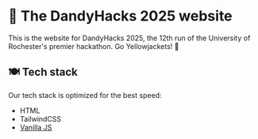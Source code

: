 # 💖 The DandyHacks 2025 website

This is the website for DandyHacks 2025, the 12th run of the University of
Rochester's premier hackathon. Go Yellowjackets! 🐝

## 🍽️ Tech stack

Our tech stack is optimized for the best speed:

- HTML
- TailwindCSS
- [Vanilla JS](http://vanilla-js.com/)
